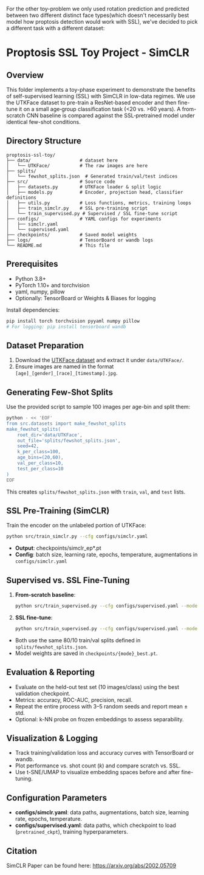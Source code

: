 For the other toy-problem we only used rotation prediction and predicted between two different distinct face types(which doesn't necessarily best model how proptosis detection would work with SSL), we've decided to pick a different task with a different dataset:

# Proptosis SSL Toy Project - SimCLR

## Overview

This folder implements a toy-phase experiment to demonstrate the benefits of self-supervised learning (SSL) with SimCLR in low-data regimes. We use the UTKFace dataset to pre-train a ResNet-based encoder and then fine-tune it on a small age‐group classification task (<20 vs. >60 years). A from-scratch CNN baseline is compared against the SSL‐pretrained model under identical few-shot conditions.

## Directory Structure

```
proptosis-ssl-toy/
├── data/                  # dataset here
│   └── UTKFace/           # The raw images are here
├── splits/
│   └── fewshot_splits.json  # Generated train/val/test indices
├── src/                   # Source code
│   ├── datasets.py        # UTKFace loader & split logic
│   ├── models.py          # Encoder, projection head, classifier definitions
│   ├── utils.py           # Loss functions, metrics, training loops
│   ├── train_simclr.py    # SSL pre-training script
│   └── train_supervised.py # Supervised / SSL fine-tune script
├── configs/               # YAML configs for experiments
│   ├── simclr.yaml
│   └── supervised.yaml
├── checkpoints/           # Saved model weights
├── logs/                  # TensorBoard or wandb logs
└── README.md              # This file
```

## Prerequisites

* Python 3.8+
* PyTorch 1.10+ and torchvision
* yaml, numpy, pillow
* Optionally: TensorBoard or Weights & Biases for logging

Install dependencies:

```bash
pip install torch torchvision pyyaml numpy pillow
# For logging: pip install tensorboard wandb
```

## Dataset Preparation

1. Download the [UTKFace dataset](https://susanqq.github.io/UTKFace/) and extract it under `data/UTKFace/`.
2. Ensure images are named in the format `[age]_[gender]_[race]_[timestamp].jpg`.

## Generating Few-Shot Splits

Use the provided script to sample 100 images per age-bin and split them:

```bash
python - << 'EOF'
from src.datasets import make_fewshot_splits
make_fewshot_splits(
    root_dir='data/UTKFace',
    out_file='splits/fewshot_splits.json',
    seed=42,
    k_per_class=100,
    age_bins=(20,60),
    val_per_class=10,
    test_per_class=10
)
EOF
```

This creates `splits/fewshot_splits.json` with `train`, `val`, and `test` lists.

## SSL Pre-Training (SimCLR)

Train the encoder on the unlabeled portion of UTKFace:

```bash
python src/train_simclr.py --cfg configs/simclr.yaml
```

* **Output**: checkpoints/simclr\_ep\*.pt
* **Config**: batch size, learning rate, epochs, temperature, augmentations in `configs/simclr.yaml`

## Supervised vs. SSL Fine-Tuning

1. **From-scratch baseline**:

   ```bash
   python src/train_supervised.py --cfg configs/supervised.yaml --mode scratch
   ```
2. **SSL fine-tune**:

   ```bash
   python src/train_supervised.py --cfg configs/supervised.yaml --mode ssl_ft
   ```

* Both use the same 80/10 train/val splits defined in `splits/fewshot_splits.json`.
* Model weights are saved in `checkpoints/{mode}_best.pt`.

## Evaluation & Reporting

* Evaluate on the held-out test set (10 images/class) using the best validation checkpoint.
* Metrics: accuracy, ROC-AUC, precision, recall.
* Repeat the entire process with 3–5 random seeds and report mean ± std.
* Optional: k-NN probe on frozen embeddings to assess separability.

## Visualization & Logging

* Track training/validation loss and accuracy curves with TensorBoard or wandb.
* Plot performance vs. shot count (*k*) and compare scratch vs. SSL.
* Use t-SNE/UMAP to visualize embedding spaces before and after fine-tuning.

## Configuration Parameters

* **configs/simclr.yaml**: data paths, augmentations, batch size, learning rate, epochs, temperature.
* **configs/supervised.yaml**: data paths, which checkpoint to load (`pretrained_ckpt`), training hyperparameters.

## Citation

SimCLR Paper can be found here: https://arxiv.org/abs/2002.05709
